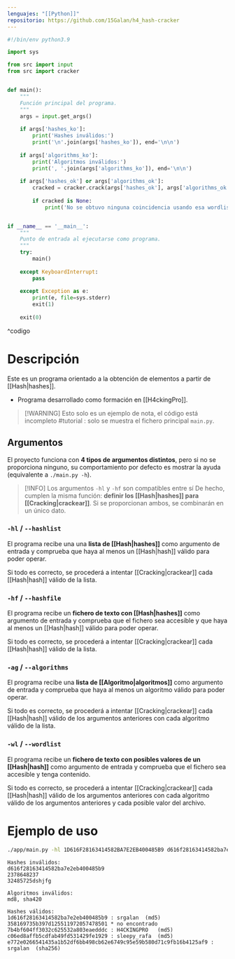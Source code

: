 ```yaml
---
lenguajes: "[[Python]]"
repositorio: https://github.com/15Galan/h4_hash-cracker
---
```

```python
#!/bin/env python3.9

import sys

from src import input
from src import cracker


def main():
    """
    Función principal del programa.
    """
    args = input.get_args()
	
    if args['hashes_ko']:
        print('Hashes inválidos:')
        print('\n'.join(args['hashes_ko']), end='\n\n')
		
    if args['algorithms_ko']:
        print('Algoritmos inválidos:')
        print(', '.join(args['algorithms_ko']), end='\n\n')
		
    if args['hashes_ok'] or args['algorithms_ok']:
        cracked = cracker.crack(args['hashes_ok'], args['algorithms_ok'], args['words'])
		
        if cracked is None:
            print('No se obtuvo ninguna coincidencia usando esa wordlist.')


if __name__ == '__main__':
    """
    Punto de entrada al ejecutarse como programa.
    """
    try:
        main()
		
    except KeyboardInterrupt:
        pass
		
    except Exception as e:
        print(e, file=sys.stderr)
        exit(1)
		
    exit(0)
```
^codigo

# Descripción

Este es un programa orientado a la obtención de elementos a partir de [[Hash|hashes]].

- Programa desarrollado como formación en [[H4ckingPro]].

> [!WARNING] Esto solo es un ejemplo de nota, el código está incompleto
> #tutorial : solo se muestra el fichero principal `main.py`.

## Argumentos

El proyecto funciona con **4 tipos de argumentos distintos**, pero si no se proporciona ninguno, su comportamiento por defecto es mostrar la ayuda (equivalente a `./main.py -h`).

> [!INFO] Los argumentos `-hl` y `-hf` son compatibles entre sí
>  De hecho, cumplen la misma función: **definir los [[Hash|hashes]] para [[Cracking|crackear]]**.
>  Si se proporcionan ambos, se combinarán en un único dato.

### `-hl` / `--hashlist`

El programa recibe una una **lista de [[Hash|hashes]]** como argumento de entrada y comprueba que haya al menos un [[Hash|hash]] válido para poder operar.

Si todo es correcto, se procederá a intentar [[Cracking|crackear]] cada [[Hash|hash]] válido de la lista.

### `-hf` / `--hashfile`

El programa recibe un **fichero de texto con [[Hash|hashes]]** como argumento de entrada y comprueba que el fichero sea accesible y que haya al menos un [[Hash|hash]] válido para poder operar.

Si todo es correcto, se procederá a intentar [[Cracking|crackear]] cada [[Hash|hash]] válido de la lista.

### `-ag` / `--algorithms`

El programa recibe una **lista de [[Algoritmo|algoritmos]]** como argumento de entrada y comprueba que haya al menos un algoritmo válido para poder operar.

Si todo es correcto, se procederá a intentar [[Cracking|crackear]] cada [[Hash|hash]] válido de los argumentos anteriores con cada algoritmo válido de la lista.

### `-wl` / `--wordlist`

El programa recibe un **fichero de texto con posibles valores de un [[Hash|hash]]** como argumento de entrada y comprueba que el fichero sea accesible y tenga contenido.

Si todo es correcto, se procederá a intentar [[Cracking|crackear]] cada [[Hash|hash]] válido de los argumentos anteriores con cada algoritmo válido de los argumentos anteriores y cada posible valor del archivo.

# Ejemplo de uso

```bash
./app/main.py -hl 1D616F28163414582BA7E2EB400485B9 d616f28163414582ba7e2eb400485b9 c06ed8affb5cdfab49fd531429fe1929 358169735b397d125511972057478501 2378648237 32485725dshjfg -hf hashes.txt -ag md5 md8 sha1 MD5 sha420 sha256 -wl h4ckingyou.txt
```

```text
Hashes inválidos:
d616f28163414582ba7e2eb400485b9
2378648237
32485725dshjfg

Algoritmos inválidos:
md8, sha420

Hashes válidos:
1d616f28163414582ba7e2eb400485b9 : srgalan  (md5)
358169735b397d125511972057478501 * no encontrado
7b4bf604ff3032c625532a803eaedddc : H4CKINGPRO   (md5)
c06ed8affb5cdfab49fd531429fe1929 : sleepy_rafa  (md5)
e772e0266541435a1b52df6bb498cb62e6749c95e59b580d71c9fb16b4125af9 : srgalan  (sha256)
```
